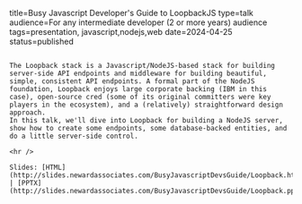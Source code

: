 title=Busy Javascript Developer's Guide to LoopbackJS
type=talk
audience=For any intermediate developer (2 or more years) audience
tags=presentation, javascript,nodejs,web
date=2024-04-25
status=published
~~~~~~

The Loopback stack is a Javascript/NodeJS-based stack for building server-side API endpoints and middleware for building beautiful, simple, consistent API endpoints. A formal part of the NodeJS foundation, Loopback enjoys large corporate backing (IBM in this case), open-source cred (some of its original committers were key players in the ecosystem), and a (relatively) straightforward design approach.
In this talk, we'll dive into Loopback for building a NodeJS server, show how to create some endpoints, some database-backed entities, and do a little server-side control.
    
<hr />

Slides: [HTML](http://slides.newardassociates.com/BusyJavascriptDevsGuide/Loopback.html) | [PPTX](http://slides.newardassociates.com/BusyJavascriptDevsGuide/Loopback.pptx)
